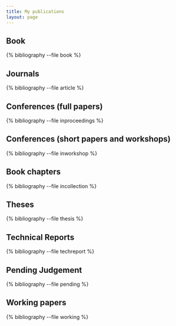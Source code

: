 ```yaml
---
title: My publications
layout: page
---
```


Book
----

{% bibliography --file book %}

Journals
--------

{% bibliography --file article %}

Conferences (full papers)
-----------

{% bibliography --file inproceedings %}

Conferences (short papers and workshops)
-----------

{% bibliography --file inworkshop %}

Book chapters
-------------

{% bibliography --file incollection %}

Theses
------

{% bibliography --file thesis %}

Technical Reports
-----------------

{% bibliography --file techreport %}

Pending Judgement
-----------------

{% bibliography --file pending %}

Working papers
--------------

{% bibliography --file working %}



